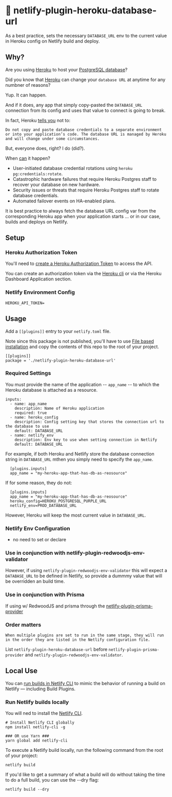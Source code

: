 # 🔌 netlify-plugin-heroku-database-url

As a best practice, sets the necessary `DATABASE_URL` env to the current value in Heroku config on Netlify build and deploy.

## Why?

Are you using [Heroku](https://www.heroku.com) to host your [PostgreSQL database](https://devcenter.heroku.com/articles/heroku-postgresql)?

Did you know that [Heroku](https://www.heroku.com) can change your `database URL` at anytime for any numbner of reasons?

Yup. It can happen.

And if it does, any app that simply copy-pasted the `DATABASE_URL` connection from its config and uses that value to connect is going to break.

In fact, Heroku [tells you](https://devcenter.heroku.com/articles/connecting-to-heroku-postgres-databases-from-outside-of-heroku#credentials) not to:

```
Do not copy and paste database credentials to a separate environment or into your application’s code. The database URL is managed by Heroku and will change under some circumstances.
```

But, everyone does, right? I do (did?).

When [can](https://devcenter.heroku.com/articles/connecting-to-heroku-postgres-databases-from-outside-of-heroku#credentials) it happen?

- User-initiated database credential rotations using `heroku pg:credentials:rotate`.
- Catastrophic hardware failures that require Heroku Postgres staff to recover your database on new hardware.
- Security issues or threats that require Heroku Postgres staff to rotate database credentials.
- Automated failover events on HA-enabled plans.

It is best practice to always fetch the database URL config var from the corresponding Heroku app when your application starts ... or in our case, builds and deploys on Netlify.

## Setup

### Heroku Authorization Token

You'll need to [create a Heroku Authorization Token](https://devcenter.heroku.com/articles/platform-api-quickstart#authentication) to access the API.

You can create an authorization token via the [Heroku cli](https://devcenter.heroku.com/articles/platform-api-quickstart#authentication) or via the Heroku Dashboard Application section.

### Netlify Environment Config

```
HEROKU_API_TOKEN=
```

## Usage

Add a `[[plugins]]` entry to your `netlify.toml` file.

Note since this package is not published, you'll have to use [File based installation](https://docs.netlify.com/configure-builds/build-plugins/#file-based-installation) and copy the contents of this repo to the root of your project.

```
[[plugins]]
package = './netlify-plugin-heroku-database-url'
```

### Required Settings

You must provide the name of the application -- `app_name` -- to which the Heroku database is attached as a resource.

```
inputs:
  - name: app_name
    description: Name of Heroku application
    required: true
  - name: heroku_config
    description: Config setting key that stores the connection url to the database to use
    default: DATABASE_URL
  - name: netlify_env
    description: Env key to use when setting connection in Netlify
    default: DATABASE_URL
```

For example, if both Heroku and Netlify store the database connection string in `DATABASE_URL` mthen you simply need to specify the `app_name`.

```
  [plugins.inputs]
  app_name = "my-heroku-app-that-has-db-as-reosource"

```

If for some reason, they do not:

```
  [plugins.inputs]
  app_name = "my-heroku-app-that-has-db-as-reosource"
  heroku_config=HEROKU_POSTGRESQL_PURPLE_URL
  netlify_env=PROD_DATABASE_URL
```

However, Heroku will keep the most current value in `DATABASE_URL`.

### Netlify Env Configuration

- no need to set or declare

### Use in conjunction with netlify-plugin-redwoodjs-env-validator

However, if using `netlify-plugin-redwoodjs-env-validator` this will expect a `DATABASE_URL` to be defined in Netlify, so provide a dummmy value that will be overridden an build time.

### Use in conjunction with Prisma

If using w/ RedwoodJS and prisma through the [netlify-plugin-prisma-provider](https://github.com/redwoodjs/netlify-plugin-prisma-provider)

### Order matters

```
When multiple plugins are set to run in the same stage, they will run in the order they are listed in the Netlify configuration file.
```

List `netlify-plugin-heroku-database-url` before `netlify-plugin-prisma-provider` and `netlify-plugin-redwoodjs-env-validator`.

## Local Use

You can [run builds in Netlify CLI](https://docs.netlify.com/cli/get-started/#run-builds-locally) to mimic the behavior of running a build on Netlify — including Build Plugins.

### Run Netlify builds locally

You will ned to install the [Netlify CLI](https://docs.netlify.com/cli/get-started/#installation).

```
# Install Netlify CLI globally
npm install netlify-cli -g

### OR use Yarn ###
yarn global add netlify-cli
```

To execute a Netlify build locally, run the following command from the root of your project:

```
netlify build
```

If you'd like to get a summary of what a build will do without taking the time to do a full build, you can use the --dry flag:

```
netlify build --dry
```
